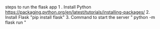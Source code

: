 steps to run the flask app 
1 . Install Python
    https://packaging.python.org/en/latest/tutorials/installing-packages/
2.  Install Flask
    "pip install flask"
3.  Command to start the server
    " python -m flask run " 